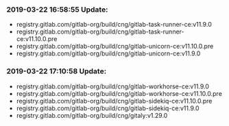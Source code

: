 ### 2019-03-22 16:58:55 Update:

- registry.gitlab.com/gitlab-org/build/cng/gitlab-task-runner-ce:v11.9.0
- registry.gitlab.com/gitlab-org/build/cng/gitlab-task-runner-ce:v11.10.0.pre
- registry.gitlab.com/gitlab-org/build/cng/gitlab-unicorn-ce:v11.10.0.pre
- registry.gitlab.com/gitlab-org/build/cng/gitlab-unicorn-ce:v11.9.0
### 2019-03-22 17:10:58 Update:

- registry.gitlab.com/gitlab-org/build/cng/gitlab-workhorse-ce:v11.9.0
- registry.gitlab.com/gitlab-org/build/cng/gitlab-workhorse-ce:v11.10.0.pre
- registry.gitlab.com/gitlab-org/build/cng/gitlab-sidekiq-ce:v11.10.0.pre
- registry.gitlab.com/gitlab-org/build/cng/gitlab-sidekiq-ce:v11.9.0
- registry.gitlab.com/gitlab-org/build/cng/gitaly:v1.29.0
